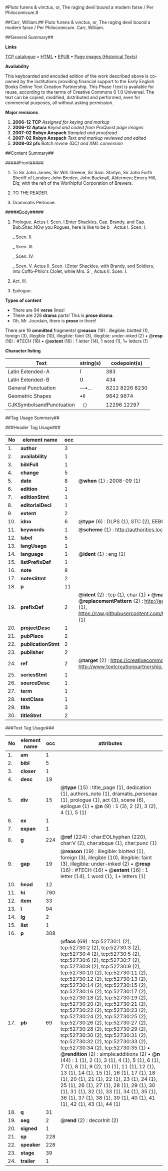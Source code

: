 #Pluto furens & vinctus, or, The raging devil bound a modern farse / Per Philocomicum.#

##Carr, William.##
Pluto furens & vinctus, or, The raging devil bound a modern farse / Per Philocomicum.
Carr, William.

##General Summary##

**Links**

[TCP catalogue](http://www.ota.ox.ac.uk/tcp/)  • 
[HTML](http://tei.it.ox.ac.uk/tcp/Texts-HTML/free/A40/A40946.html)  • 
[EPUB](http://tei.it.ox.ac.uk/tcp/Texts-EPUB/free/A40/A40946.epub) • 
[Page images (Historical Texts)](https://data.historicaltexts.jisc.ac.uk/view?pubId=eebo-12029817e&pageId=eebo-12029817e-52730-1)

**Availability**

This keyboarded and encoded edition of the
	       work described above is co-owned by the institutions
	       providing financial support to the Early English Books
	       Online Text Creation Partnership. This Phase I text is
	       available for reuse, according to the terms of Creative
	       Commons 0 1.0 Universal. The text can be copied,
	       modified, distributed and performed, even for
	       commercial purposes, all without asking permission.

**Major revisions**

1. __2006-12__ __TCP__ *Assigned for keying and markup*
1. __2006-12__ __Aptara__ *Keyed and coded from ProQuest page images*
1. __2007-02__ __Robyn Anspach__ *Sampled and proofread*
1. __2007-02__ __Robyn Anspach__ *Text and markup reviewed and edited*
1. __2008-02__ __pfs__ *Batch review (QC) and XML conversion*

##Content Summary##

#####Front#####

1. To Sir John James, Sir Will. Greene, Sir
Sam. Starlyn, Sir John Forth Sheriff of
London; John Breden, John Bucknall,
Aldermen; Emery Hill, Eſq; with
the reſt of the Worſhipful Corporation
of Brewers.

1. TO THE
READER.

1. Drammatis Perſonae.

#####Body#####

1. Prologue.
Actus I. Scen. I.Enter Shackles, Cap. Brandy,
and Cap. Bub.Shac.NOw you Rogues, here is like to be b
    _ Actus I. Scen. I.

    _ Scen. II.

    _ Scen. III.

    _ Scen. IV.

    _ Scen. V.
Actus II. Scen. I.Enter Shackles, with Brandy, and Soldiers,
into Coffo-Philo's Cloſet, while
Mrs. S
    _ Actus II. Scen. I.

1. Act. III.

1. Epilogue.

**Types of content**

  * There are 94 **verse** lines!
  * There are 228 **drama** parts! This is **prose drama**.
  * Oh, Mr. Jourdain, there is **prose** in there!

There are 19 **ommitted** fragments! 
 @__reason__ (19) : illegible: blotted (1), foreign (3), illegible (10), illegible: faint (3), illegible: under-inked (2)  •  @__resp__ (16) : #TECH (16)  •  @__extent__ (16) : 1 letter (14), 1 word (1), 1+ letters (1)

**Character listing**


|Text|string(s)|codepoint(s)|
|---|---|---|
|Latin Extended-A|ſ|383|
|Latin Extended-B|Ʋ|434|
|General Punctuation|—•…|8212 8226 8230|
|Geometric Shapes|▪◊|9642 9674|
|CJKSymbolsandPunctuation|〈〉|12296 12297|

##Tag Usage Summary##

###Header Tag Usage###

|No|element name|occ|attributes|
|---|---|---|---|
|1.|__author__|3||
|2.|__availability__|1||
|3.|__biblFull__|1||
|4.|__change__|5||
|5.|__date__|8| @__when__ (1) : 2008-09 (1)|
|6.|__edition__|1||
|7.|__editionStmt__|1||
|8.|__editorialDecl__|1||
|9.|__extent__|2||
|10.|__idno__|6| @__type__ (6) : DLPS (1), STC (2), EEBO-CITATION (1), OCLC (1), VID (1)|
|11.|__keywords__|1| @__scheme__ (1) : http://authorities.loc.gov/ (1)|
|12.|__label__|5||
|13.|__langUsage__|1||
|14.|__language__|1| @__ident__ (1) : eng (1)|
|15.|__listPrefixDef__|1||
|16.|__note__|8||
|17.|__notesStmt__|2||
|18.|__p__|11||
|19.|__prefixDef__|2| @__ident__ (2) : tcp (1), char (1)  •  @__matchPattern__ (2) : ([0-9\-]+):([0-9IVX]+) (1), (.+) (1)  •  @__replacementPattern__ (2) : http://eebo.chadwyck.com/downloadtiff?vid=$1&page=$2 (1), https://raw.githubusercontent.com/textcreationpartnership/Texts/master/tcpchars.xml#$1 (1)|
|20.|__projectDesc__|1||
|21.|__pubPlace__|2||
|22.|__publicationStmt__|2||
|23.|__publisher__|2||
|24.|__ref__|2| @__target__ (2) : https://creativecommons.org/publicdomain/zero/1.0/ (1), http://www.textcreationpartnership.org/docs/. (1)|
|25.|__seriesStmt__|1||
|26.|__sourceDesc__|1||
|27.|__term__|1||
|28.|__textClass__|1||
|29.|__title__|3||
|30.|__titleStmt__|2||


###Text Tag Usage###

|No|element name|occ|attributes|
|---|---|---|---|
|1.|__am__|1||
|2.|__bibl__|5||
|3.|__closer__|1||
|4.|__desc__|19||
|5.|__div__|15| @__type__ (15) : title_page (1), dedication (1), authors_note (1), dramatis_personae (1), prologue (1), act (3), scene (6), epilogue (1)  •  @__n__ (9) : 1 (3), 2 (2), 3 (2), 4 (1), 5 (1)|
|6.|__ex__|1||
|7.|__expan__|1||
|8.|__g__|224| @__ref__ (224) : char:EOLhyphen (220), char:V (2), char:abque (1), char:punc (1)|
|9.|__gap__|19| @__reason__ (19) : illegible: blotted (1), foreign (3), illegible (10), illegible: faint (3), illegible: under-inked (2)  •  @__resp__ (16) : #TECH (16)  •  @__extent__ (16) : 1 letter (14), 1 word (1), 1+ letters (1)|
|10.|__head__|12||
|11.|__hi__|760||
|12.|__item__|33||
|13.|__l__|94||
|14.|__lg__|2||
|15.|__list__|1||
|16.|__p__|308||
|17.|__pb__|69| @__facs__ (69) : tcp:52730:1 (2), tcp:52730:2 (2), tcp:52730:3 (2), tcp:52730:4 (2), tcp:52730:5 (2), tcp:52730:6 (2), tcp:52730:7 (2), tcp:52730:8 (2), tcp:52730:9 (2), tcp:52730:10 (2), tcp:52730:11 (2), tcp:52730:12 (2), tcp:52730:13 (2), tcp:52730:14 (2), tcp:52730:15 (2), tcp:52730:16 (2), tcp:52730:17 (2), tcp:52730:18 (2), tcp:52730:19 (2), tcp:52730:20 (2), tcp:52730:21 (2), tcp:52730:22 (2), tcp:52730:23 (2), tcp:52730:24 (2), tcp:52730:25 (2), tcp:52730:26 (2), tcp:52730:27 (2), tcp:52730:28 (2), tcp:52730:29 (2), tcp:52730:30 (2), tcp:52730:31 (2), tcp:52730:32 (2), tcp:52730:33 (2), tcp:52730:34 (2), tcp:52730:35 (1)  •  @__rendition__ (2) : simple:additions (2)  •  @__n__ (44) : 1 (1), 2 (1), 3 (1), 4 (1), 5 (1), 6 (1), 7 (1), 8 (1), 9 (2), 10 (1), 11 (1), 12 (1), 13 (1), 14 (1), 15 (1), 16 (1), 17 (1), 18 (1), 20 (1), 21 (1), 22 (1), 23 (1), 24 (1), 25 (1), 26 (1), 27 (1), 28 (1), 29 (1), 30 (1), 31 (1), 32 (1), 33 (1), 34 (1), 35 (1), 36 (1), 37 (1), 38 (1), 39 (1), 40 (1), 41 (1), 42 (1), 43 (1), 44 (1)|
|18.|__q__|31||
|19.|__seg__|2| @__rend__ (2) : decorInit (2)|
|20.|__signed__|1||
|21.|__sp__|228||
|22.|__speaker__|228||
|23.|__stage__|39||
|24.|__trailer__|1||
